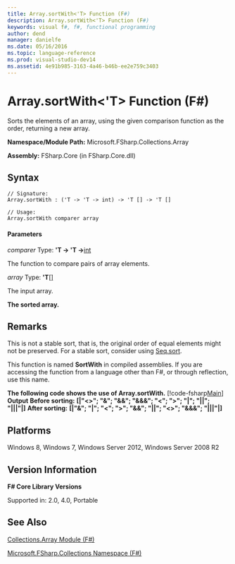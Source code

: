 ```yaml
---
title: Array.sortWith<'T> Function (F#)
description: Array.sortWith<'T> Function (F#)
keywords: visual f#, f#, functional programming
author: dend
manager: danielfe
ms.date: 05/16/2016
ms.topic: language-reference
ms.prod: visual-studio-dev14
ms.assetid: 4e91b985-3163-4a46-b46b-ee2e759c3403 
---
```


# Array.sortWith<'T> Function (F#)

Sorts the elements of an array, using the given comparison function as the order, returning a new array.

**Namespace/Module Path:** Microsoft.FSharp.Collections.Array

**Assembly:** FSharp.Core (in FSharp.Core.dll)


## Syntax

```
// Signature:
Array.sortWith : ('T -> 'T -> int) -> 'T [] -> 'T []

// Usage:
Array.sortWith comparer array
```

#### Parameters
*comparer*
Type: **'T -&gt; 'T -&gt;**[int](http://msdn.microsoft.com/en-us/library/025d5455-3622-4ea5-9573-3ecbd4ee1375)


The function to compare pairs of array elements.


*array*
Type: **'T**[[]](http://msdn.microsoft.com/en-us/library/def20292-9aae-4596-9275-b94e594f8493)


The input array.



**The sorted array.**
## Remarks
This is not a stable sort, that is, the original order of equal elements might not be preserved. For a stable sort, consider using [Seq.sort](http://msdn.microsoft.com/en-us/library/327ea595-e77c-4529-b61e-8c6cbf5ec92e).

This function is named **SortWith** in compiled assemblies. If you are accessing the function from a language other than F#, or through reflection, use this name.

**The following code shows the use of Array.sortWith.**
[!code-fsharp[Main](snippets/fsarrays/snippet65.fs)]
**Output**
**Before sorting:**
**[|"&lt;&gt;"; "&amp;"; "&amp;&amp;"; "&amp;&amp;&amp;"; "&lt;"; "&gt;"; "|"; "||"; "|||"|]**
**After sorting:**
**[|"&amp;"; "|"; "&lt;"; "&gt;"; "&amp;&amp;"; "||"; "&lt;&gt;"; "&amp;&amp;&amp;"; "|||"|]**
## Platforms
Windows 8, Windows 7, Windows Server 2012, Windows Server 2008 R2


## Version Information
**F# Core Library Versions**

Supported in: 2.0, 4.0, Portable




## See Also
[Collections.Array Module &#40;F&#35;&#41;](Collections.Array-Module-%5BFSharp%5D.md)

[Microsoft.FSharp.Collections Namespace &#40;F&#35;&#41;](Microsoft.FSharp.Collections-Namespace-%5BFSharp%5D.md)

